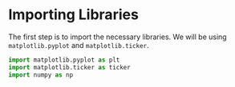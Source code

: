 # Importing Libraries

The first step is to import the necessary libraries. We will be using `matplotlib.pyplot` and `matplotlib.ticker`.

```python
import matplotlib.pyplot as plt
import matplotlib.ticker as ticker
import numpy as np
```
